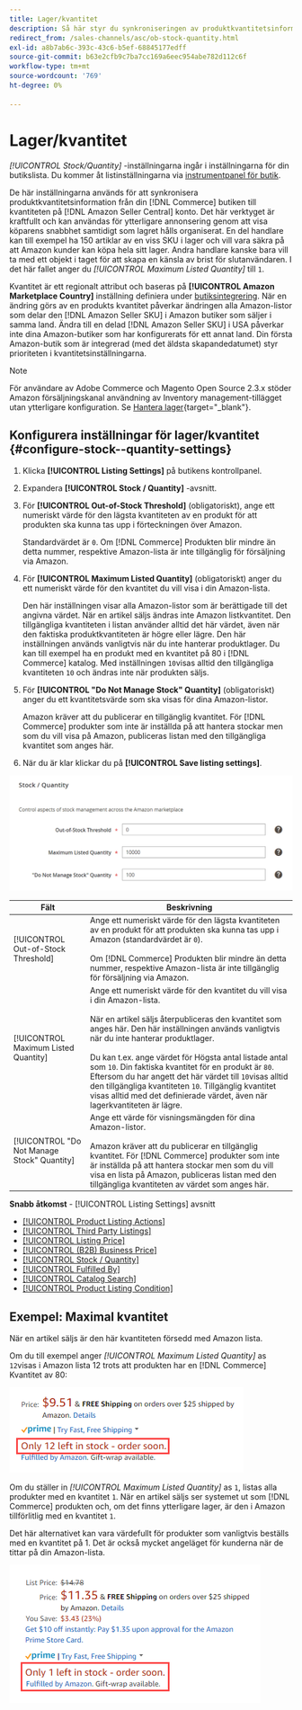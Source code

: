 ```yaml
---
title: Lager/kvantitet
description: Så här styr du synkroniseringen av produktkvantitetsinformation från din Commerce Store till din [!DNL Amazon Seller Central] ska du uppdatera inställningarna för Stock/Kvantitet.
redirect_from: /sales-channels/asc/ob-stock-quantity.html
exl-id: a8b7ab6c-393c-43c6-b5ef-68845177edff
source-git-commit: b63e2cfb9c7ba7cc169a6eec954abe782d112c6f
workflow-type: tm+mt
source-wordcount: '769'
ht-degree: 0%

---
```


# Lager/kvantitet

*[!UICONTROL Stock/Quantity]* -inställningarna ingår i inställningarna för din butikslista. Du kommer åt listinställningarna via [instrumentpanel för butik](./amazon-store-dashboard.md).

De här inställningarna används för att synkronisera produktkvantitetsinformation från din [!DNL Commerce] butiken till kvantiteten på [!DNL Amazon Seller Central] konto. Det här verktyget är kraftfullt och kan användas för ytterligare annonsering genom att visa köparens snabbhet samtidigt som lagret hålls organiserat. En del handlare kan till exempel ha 150 artiklar av en viss SKU i lager och vill vara säkra på att Amazon kunder kan köpa hela sitt lager. Andra handlare kanske bara vill ta med ett objekt i taget för att skapa en känsla av brist för slutanvändaren. I det här fallet anger du *[!UICONTROL Maximum Listed Quantity]* till `1`.

Kvantitet är ett regionalt attribut och baseras på **[!UICONTROL Amazon Marketplace Country]** inställning definiera under [butiksintegrering](./store-integration.md). När en ändring görs av en produkts kvantitet påverkar ändringen alla Amazon-listor som delar den [!DNL Amazon Seller SKU] i Amazon butiker som säljer i samma land. Ändra till en delad [!DNL Amazon Seller SKU] i USA påverkar inte dina Amazon-butiker som har konfigurerats för ett annat land. Din första Amazon-butik som är integrerad (med det äldsta skapandedatumet) styr prioriteten i kvantitetsinställningarna.

>[!NOTE]
>
>För användare av Adobe Commerce och Magento Open Source 2.3.x stöder Amazon försäljningskanal användning av Inventory management-tillägget utan ytterligare konfiguration. Se [Hantera lager](https://docs.magento.com/user-guide/v2.3/catalog/inventory-management.html){target="_blank"}.

## Konfigurera inställningar för lager/kvantitet {#configure-stock--quantity-settings}

1. Klicka **[!UICONTROL Listing Settings]** på butikens kontrollpanel.

1. Expandera **[!UICONTROL Stock / Quantity]** -avsnitt.

1. För **[!UICONTROL Out-of-Stock Threshold]** (obligatoriskt), ange ett numeriskt värde för den lägsta kvantiteten av en produkt för att produkten ska kunna tas upp i förteckningen över Amazon.

   Standardvärdet är `0`. Om [!DNL Commerce] Produkten blir mindre än detta nummer, respektive Amazon-lista är inte tillgänglig för försäljning via Amazon.

1. För **[!UICONTROL Maximum Listed Quantity]** (obligatoriskt) anger du ett numeriskt värde för den kvantitet du vill visa i din Amazon-lista.

   Den här inställningen visar alla Amazon-listor som är berättigade till det angivna värdet. När en artikel säljs ändras inte Amazon listkvantitet. Den tillgängliga kvantiteten i listan använder alltid det här värdet, även när den faktiska produktkvantiteten är högre eller lägre. Den här inställningen används vanligtvis när du inte hanterar produktlager. Du kan till exempel ha en produkt med en kvantitet på 80 i [!DNL Commerce] katalog. Med inställningen `10`visas alltid den tillgängliga kvantiteten `10` och ändras inte när produkten säljs.

1. För **[!UICONTROL "Do Not Manage Stock" Quantity]** (obligatoriskt) anger du ett kvantitetsvärde som ska visas för dina Amazon-listor.

   Amazon kräver att du publicerar en tillgänglig kvantitet. För [!DNL Commerce] produkter som inte är inställda på att hantera stockar men som du vill visa på Amazon, publiceras listan med den tillgängliga kvantitet som anges här.

1. När du är klar klickar du på **[!UICONTROL Save listing settings]**.

![Inställningar för lager/kvantitet](assets/amazon-stock-quantity.png)

| Fält | Beskrivning |
|---|---|
| [!UICONTROL Out-of-Stock Threshold] | Ange ett numeriskt värde för den lägsta kvantiteten av en produkt för att produkten ska kunna tas upp i Amazon (standardvärdet är `0`).<br><br>Om [!DNL Commerce] Produkten blir mindre än detta nummer, respektive Amazon-lista är inte tillgänglig för försäljning via Amazon. |
| [!UICONTROL Maximum Listed Quantity] | Ange ett numeriskt värde för den kvantitet du vill visa i din Amazon-lista.<br><br>När en artikel säljs återpubliceras den kvantitet som anges här. Den här inställningen används vanligtvis när du inte hanterar produktlager.<br><br>Du kan t.ex. ange värdet för Högsta antal listade antal som `10`. Din faktiska kvantitet för en produkt är `80`. Eftersom du har angett det här värdet till `10`visas alltid den tillgängliga kvantiteten `10`. Tillgänglig kvantitet visas alltid med det definierade värdet, även när lagerkvantiteten är lägre. |
| [!UICONTROL "Do Not Manage Stock" Quantity] | Ange ett värde för visningsmängden för dina Amazon-listor.<br><br>Amazon kräver att du publicerar en tillgänglig kvantitet. För [!DNL Commerce] produkter som inte är inställda på att hantera stockar men som du vill visa en lista på Amazon, publiceras listan med den tillgängliga kvantiteten av värdet som anges här. |

**Snabb åtkomst** - [!UICONTROL Listing Settings] avsnitt

- [[!UICONTROL Product Listing Actions]](./product-listing-actions.md)
- [[!UICONTROL Third Party Listings]](./third-party-listing-settings.md)
- [[!UICONTROL Listing Price]](./listing-price.md)
- [[!UICONTROL (B2B) Business Price]](./business-pricing.md)
- [[!UICONTROL Stock / Quantity]](./stock-quantity.md)
- [[!UICONTROL Fulfilled By]](./fulfilled-by.md)
- [[!UICONTROL Catalog Search]](./catalog-search.md)
- [[!UICONTROL Product Listing Condition]](./product-listing-condition.md)

## Exempel: Maximal kvantitet

När en artikel säljs är den här kvantiteten försedd med Amazon lista.

Om du till exempel anger *[!UICONTROL Maximum Listed Quantity]* as `12`visas i Amazon lista 12 trots att produkten har en [!DNL Commerce] Kvantitet av 80:

![Exempel på maximal listats kvantitet 1](assets/amazon-max-listed-quantity.png)

Om du ställer in *[!UICONTROL Maximum Listed Quantity]* as `1`, listas alla produkter med en kvantitet `1`. När en artikel säljs ser systemet ut som [!DNL Commerce] produkten och, om det finns ytterligare lager, är den i Amazon tillförlitlig med en kvantitet `1`.

Det här alternativet kan vara värdefullt för produkter som vanligtvis beställs med en kvantitet på 1. Det är också mycket angeläget för kunderna när de tittar på din Amazon-lista.

![Exempel på maximal listats kvantitet 2](assets/amazon-max-listed-quantity-1.png)
